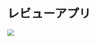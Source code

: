 <!-- # テーブル設計

## users テーブル

| Column     | Type      | Options        |
| ---------- | --------- | -------------- |
| nickname   | string    | null: false    |
| email      | string    | null: false    |
| password   | string    | null: false    |

### Association
- has_many :items
- has_many :comments

## items テーブル

| Column     | Type          | Options                          |
| ---------- | ------------- | -------------------------------- |
| user       | references    | null: false, foreign_key: true   |
| image      | string        | null: false                      |
| name       | string        | null: false                      |
| url        | string        |                                  |
| text       | text          | null: false                      |
| category   | integer       | null: false                      |
| price      | integer       | null: false                      |

### Association
- belongs_to :user
- has_many :comments

## comments テーブル

| Column     | Type          | Options                          |
| ---------- | ------------- | -------------------------------- |
| user       | references    | null: false, foreign_key: true   |
| item       | references    | null: false, foreign_key: true   |
| message    | text          | null: false                      |
| point      | integer       | null: false                      |
| age        | integer       | null: false                      |

### Association
- belongs_to :user
- belongs_to :item -->

# レビューアプリ

![](https://i.gyazo.com/d0461c16ed256e82ab57110ed0d7b7f2.jpg)